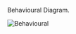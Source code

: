 Behavioural Diagram.

![Behavioural](https://user-images.githubusercontent.com/94179036/142968621-e1cf19b5-b2a2-4b5c-ae94-8ebb47e97820.png)


